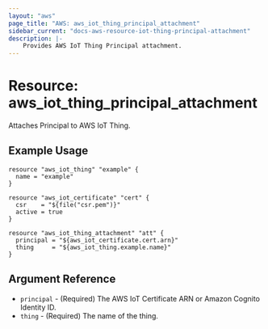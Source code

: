 ```yaml
---
layout: "aws"
page_title: "AWS: aws_iot_thing_principal_attachment"
sidebar_current: "docs-aws-resource-iot-thing-principal-attachment"
description: |-
    Provides AWS IoT Thing Principal attachment.
---
```


# Resource: aws_iot_thing_principal_attachment

Attaches Principal to AWS IoT Thing.

## Example Usage

```hcl
resource "aws_iot_thing" "example" {
  name = "example"
}

resource "aws_iot_certificate" "cert" {
  csr    = "${file("csr.pem")}"
  active = true
}

resource "aws_iot_thing_attachment" "att" {
  principal = "${aws_iot_certificate.cert.arn}"
  thing     = "${aws_iot_thing.example.name}"
}
```

## Argument Reference

* `principal` - (Required) The AWS IoT Certificate ARN or Amazon Cognito Identity ID.
* `thing` - (Required) The name of the thing.
